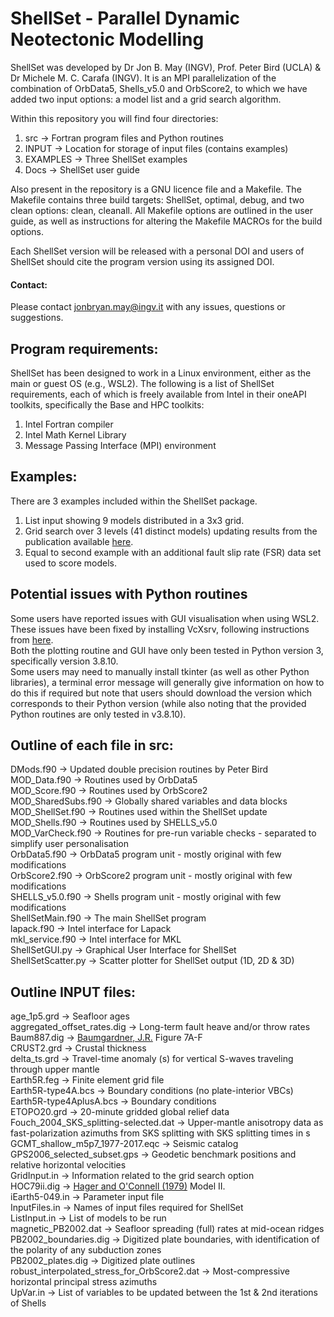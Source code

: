 # ShellSet - Parallel Dynamic Neotectonic Modelling

ShellSet was developed by Dr Jon B. May (INGV), Prof. Peter Bird (UCLA) & Dr Michele M. C. Carafa (INGV). It is an MPI parallelization of the combination of OrbData5, Shells_v5.0 and OrbScore2, to which we have added two input options: a model list and a grid search algorithm.

Within this repository you will find four directories:
1. src -> Fortran program files and Python routines
2. INPUT -> Location for storage of input files (contains examples)
3. EXAMPLES -> Three ShellSet examples
4. Docs -> ShellSet user guide

Also present in the repository is a GNU licence file and a Makefile. The Makefile contains three build targets: ShellSet, optimal, debug, and two clean options: clean, cleanall. All Makefile options are outlined in the user guide, as well as instructions for altering the Makefile MACROs for the build options.

Each ShellSet version will be released with a personal DOI and users of ShellSet should cite the program version using its assigned DOI.

#### Contact:
Please contact jonbryan.may@ingv.it with any issues, questions or suggestions.


## Program requirements:
ShellSet has been designed to work in a Linux environment, either as the main or guest OS (e.g., WSL2). The following is a list of ShellSet requirements, each of which is freely available from Intel in their oneAPI toolkits, specifically the Base and HPC toolkits:
1. Intel Fortran compiler
2. Intel Math Kernel Library
3. Message Passing Interface (MPI) environment


## Examples:
There are 3 examples included within the ShellSet package.
1. List input showing 9 models distributed in a 3x3 grid.
2. Grid search over 3 levels (41 distinct models) updating results from the publication available [here](https://agupubs.onlinelibrary.wiley.com/doi/10.1029/2007JB005460).
3. Equal to second example with an additional fault slip rate (FSR) data set used to score models.


## Potential issues with Python routines
Some users have reported issues with GUI visualisation when using WSL2. These issues have been fixed by installing VcXsrv, following instructions from [here](https://techcommunity.microsoft.com/t5/modern-work-app-consult-blog/running-wsl-gui-apps-on-windows-10/ba-p/1493242).  
Both the plotting routine and GUI have only been tested in Python version 3, specifically version 3.8.10.  
Some users may need to manually install tkinter (as well as other Python libraries), a terminal error message will generally give information on how to do this if required but note that users should download the version which corresponds to their Python version (while also noting that the provided Python routines are only tested in v3.8.10).


## Outline of each file in src:
DMods.f90 -> Updated double precision routines by Peter Bird  
MOD_Data.f90 -> Routines used by OrbData5  
MOD_Score.f90 -> Routines used by OrbScore2  
MOD_SharedSubs.f90 -> Globally shared variables and data blocks  
MOD_ShellSet.f90 -> Routines used within the ShellSet update  
MOD_Shells.f90 -> Routines used by SHELLS_v5.0  
MOD_VarCheck.f90 -> Routines for pre-run variable checks - separated to simplify user personalisation  
OrbData5.f90 -> OrbData5 program unit - mostly original with few modifications  
OrbScore2.f90 -> OrbScore2 program unit - mostly original with few modifications  
SHELLS_v5.0.f90 -> Shells program unit - mostly original with few modifications  
ShellSetMain.f90 -> The main ShellSet program  
lapack.f90 -> Intel interface for Lapack  
mkl_service.f90 -> Intel interface for MKL  
ShellSetGUI.py -> Graphical User Interface for ShellSet  
ShellSetScatter.py -> Scatter plotter for ShellSet output (1D, 2D & 3D)  


## Outline INPUT files:
age_1p5.grd -> Seafloor ages  
aggregated_offset_rates.dig -> Long-term fault heave and/or throw rates  
Baum887.dig -> [Baumgardner, J.R.](https://digital.library.unt.edu/ark:/67531/metadc1108970/) Figure 7A-F  
CRUST2.grd -> Crustal thickness  
delta_ts.grd -> Travel-time anomaly (s) for vertical S-waves traveling through upper mantle  
Earth5R.feg -> Finite element grid file  
Earth5R-type4A.bcs -> Boundary conditions (no plate-interior VBCs)  
Earth5R-type4AplusA.bcs -> Boundary conditions  
ETOPO20.grd -> 20-minute gridded global relief data  
Fouch_2004_SKS_splitting-selected.dat -> Upper-mantle anisotropy data as fast-polarization azimuths from SKS splitting with SKS splitting times in s  
GCMT_shallow_m5p7_1977-2017.eqc -> Seismic catalog  
GPS2006_selected_subset.gps -> Geodetic benchmark positions and relative horizontal velocities  
GridInput.in -> Information related to the grid search option  
HOC79ii.dig -> [Hager and O'Connell (1979)](https://agupubs.onlinelibrary.wiley.com/doi/abs/10.1029/JB084iB03p01031?casa_token=Oc-Qr2482YoAAAAA:9VsVcCBfkEIdokY1WOJURg2VK2BqSRHg-HbmRKCWDxzeW94KnzWajcN-jMI1Yps6H_-aL9QbPAzqFw) Model II.   
iEarth5-049.in -> Parameter input file  
InputFiles.in -> Names of input files required for ShellSet  
ListInput.in -> List of models to be run  
magnetic_PB2002.dat -> Seafloor spreading (full) rates at mid-ocean ridges  
PB2002_boundaries.dig -> Digitized plate boundaries, with identification of the polarity of any subduction zones  
PB2002_plates.dig -> Digitized plate outlines  
robust_interpolated_stress_for_OrbScore2.dat -> Most-compressive horizontal principal stress azimuths  
UpVar.in -> List of variables to be updated between the 1st & 2nd iterations of Shells  

